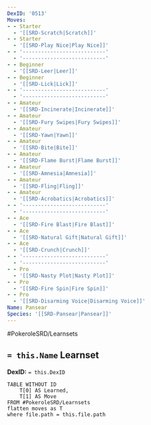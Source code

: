 ```yaml
---
DexID: '0513'
Moves:
- - Starter
  - '[[SRD-Scratch|Scratch]]'
- - Starter
  - '[[SRD-Play Nice|Play Nice]]'
- - '---------------------------'
  - '---------------------------'
- - Beginner
  - '[[SRD-Leer|Leer]]'
- - Beginner
  - '[[SRD-Lick|Lick]]'
- - '---------------------------'
  - '---------------------------'
- - Amateur
  - '[[SRD-Incinerate|Incinerate]]'
- - Amateur
  - '[[SRD-Fury Swipes|Fury Swipes]]'
- - Amateur
  - '[[SRD-Yawn|Yawn]]'
- - Amateur
  - '[[SRD-Bite|Bite]]'
- - Amateur
  - '[[SRD-Flame Burst|Flame Burst]]'
- - Amateur
  - '[[SRD-Amnesia|Amnesia]]'
- - Amateur
  - '[[SRD-Fling|Fling]]'
- - Amateur
  - '[[SRD-Acrobatics|Acrobatics]]'
- - '---------------------------'
  - '---------------------------'
- - Ace
  - '[[SRD-Fire Blast|Fire Blast]]'
- - Ace
  - '[[SRD-Natural Gift|Natural Gift]]'
- - Ace
  - '[[SRD-Crunch|Crunch]]'
- - '---------------------------'
  - '---------------------------'
- - Pro
  - '[[SRD-Nasty Plot|Nasty Plot]]'
- - Pro
  - '[[SRD-Fire Spin|Fire Spin]]'
- - Pro
  - '[[SRD-Disarming Voice|Disarming Voice]]'
Name: Pansear
Species: '[[SRD-Pansear|Pansear]]'
---
```


#PokeroleSRD/Learnsets

## `= this.Name` Learnset

**DexID:** `= this.DexID`

```dataview
TABLE WITHOUT ID
    T[0] AS Learned,
    T[1] AS Move
FROM #PokeroleSRD/Learnsets
flatten moves as T
where file.path = this.file.path
```
